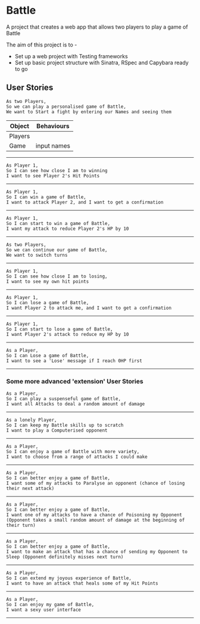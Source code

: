 # Battle
A project that creates a web app that allows two players to play a game of Battle

The aim of this project is to -
- Set up a web project with Testing frameworks
- Set up basic  project structure with Sinatra, RSpec and Capybara ready to go
## User Stories
```
As two Players,
So we can play a personalised game of Battle,
We want to Start a fight by entering our Names and seeing them
```

Object | Behaviours
-|-
Players  |  
Game  | input names

---
```
As Player 1,
So I can see how close I am to winning
I want to see Player 2's Hit Points
```

---
```
As Player 1,
So I can win a game of Battle,
I want to attack Player 2, and I want to get a confirmation
```

---
```
As Player 1,
So I can start to win a game of Battle,
I want my attack to reduce Player 2's HP by 10
```

---
```
As two Players,
So we can continue our game of Battle,
We want to switch turns
```

---
```
As Player 1,
So I can see how close I am to losing,
I want to see my own hit points
```

---
```
As Player 1,
So I can lose a game of Battle,
I want Player 2 to attack me, and I want to get a confirmation
```

---
```
As Player 1,
So I can start to lose a game of Battle,
I want Player 2's attack to reduce my HP by 10
```

---
```
As a Player,
So I can Lose a game of Battle,
I want to see a 'Lose' message if I reach 0HP first
```

---
### Some more advanced 'extension' User Stories
```
As a Player,
So I can play a suspenseful game of Battle,
I want all Attacks to deal a random amount of damage
```

---
```
As a lonely Player,
So I can keep my Battle skills up to scratch
I want to play a Computerised opponent
```

---
```
As a Player,
So I can enjoy a game of Battle with more variety,
I want to choose from a range of attacks I could make
```

---
```
As a Player,
So I can better enjoy a game of Battle,
I want some of my attacks to Paralyse an opponent (chance of losing their next attack)
```

---
```
As a Player,
So I can better enjoy a game of Battle,
I want one of my attacks to have a chance of Poisoning my Opponent (Opponent takes a small random amount of damage at the beginning of their turn)
```

---
```
As a Player,
So I can better enjoy a game of Battle,
I want to make an attack that has a chance of sending my Opponent to Sleep (Opponent definitely misses next turn)
```

---
```
As a Player,
So I can extend my joyous experience of Battle,
I want to have an attack that heals some of my Hit Points
```

---
```
As a Player,
So I can enjoy my game of Battle,
I want a sexy user interface
```

---
